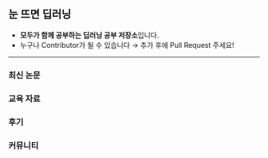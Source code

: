 ## 눈 뜨면 딥러닝

- **모두가 함께 공부하는 딥러닝 공부 저장소**입니다.
- 누구나 Contributor가 될 수 있습니다 → 추가 후에 Pull Request 주세요!

-------------

### 최신 논문



### 교육 자료



### 후기



### 커뮤니티



